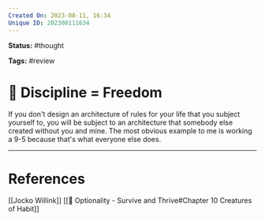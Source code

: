 ```yaml
---
Created On: 2023-08-11, 16:34
Unique ID: 202308111634
---
```

**Status:** #thought 

**Tags:** #review 

# 💪  Discipline = Freedom
If you don't design an architecture of rules for your life that you subject yourself to, you will be subject to an architecture that somebody else created without you and mine. The most obvious example to me is working a 9-5 because that's what everyone else does. 




---
# References
[[Jocko Willink]] [[📗 Optionality - Survive and Thrive#Chapter 10 Creatures of Habit]]
